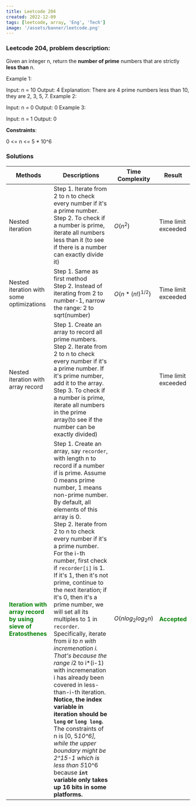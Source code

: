 ```yaml
---
title: Leetcode 204
created: 2022-12-09
tags: [leetcode, array, 'Eng', 'Tech']
image: '/assets/banner/leetcode.png'
---
```


### Leetcode 204, problem description:
Given an integer n, return the **number of prime** numbers that are strictly **less than** n.

Example 1:

Input: n = 10
Output: 4
Explanation: There are 4 prime numbers less than 10, they are 2, 3, 5, 7.
Example 2:

Input: n = 0
Output: 0
Example 3:

Input: n = 1
Output: 0
 

**Constraints**:

0 <= n <= 5 * 10^6

### Solutions

| Methods                                                                                         | Descriptions                                                                                                                                                                                                                                                                                                                                                                                                                                                                                                                                                                                                                                                                                                                                                                                                                                                                                                                    | Time Complexity      | Result                                        |
|-------------------------------------------------------------------------------------------------|---------------------------------------------------------------------------------------------------------------------------------------------------------------------------------------------------------------------------------------------------------------------------------------------------------------------------------------------------------------------------------------------------------------------------------------------------------------------------------------------------------------------------------------------------------------------------------------------------------------------------------------------------------------------------------------------------------------------------------------------------------------------------------------------------------------------------------------------------------------------------------------------------------------------------------|----------------------|-----------------------------------------------|
| Nested iteration                                                                                | Step 1. Iterate from 2 to n to check every number if it's a prime number. <br>Step 2. To check if a number is prime, iterate all numbers less than it (to see if there is a number can exactly divide it)                                                                                                                                                                                                                                                                                                                                                                                                                                                                                                                                                                                                                                                                                                                       | $O(n^2)$             | Time limit exceeded                           |
| Nested iteration with some optimizations                                                        | Step 1. Same as first method <br>Step 2. Instead of iterating from 2 to number-1, narrow the range: 2 to sqrt(number)                                                                                                                                                                                                                                                                                                                                                                                                                                                                                                                                                                                                                                                                                                                                                                                                           | $O(n*(n!)^{1/2})$    | Time limit exceeded                           |
| Nested iteration with array record                                                              | Step 1. Create an array to record all prime numbers. Step 2. Iterate from 2 to n to check every number if it's a prime number. If it's prime number, add it to the array. <br> Step 3. To check if a number is prime, iterate all numbers in the prime array(to see if the number can be exactly divided)                                                                                                                                                                                                                                                                                                                                                                                                                                                                                                                                                                                                                       |                      | Time limit exceeded                           |
| <span style="color:green;"><b>Iteration with array record by using sieve of Eratosthenes | Step 1. Create an array, say `recorder`, with length n to record if a number if is prime. Assume 0 means prime number, 1 means non-prime number. By default, all elements of this array is 0.<br>Step 2. Iterate from 2 to n to check every number if it's a prime number. For the i-th number, first check if `recorder[i]` is 1. If it's 1, then it's not prime, continue to the next iteration; if it's 0, then it's a prime number, we will set all its multiples to 1 in `recorder`. Specifically, iterate from i*i to n with incremenation i. That's because the range i*2 to i*(i-1) with incremenation i has already been covered in less-than-i-th iteration. **Notice, the index variable in iteration should be `long` or `long long`.** The constraints of n is [0, 5*10^6], while the upper boundary might be 2^15-1 which is less than 5*10^6 because **`int` variable only takes up 16 bits in some platforms.** | $O(nlog_2log_{2}n)$ | <span style="color:green;"><b>Accepted |